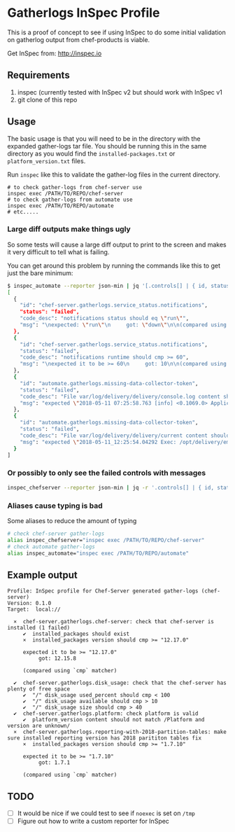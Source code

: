 # Gatherlogs InSpec Profile

This is a proof of concept to see if using InSpec to do some initial
validation on gatherlog output from chef-products is viable.

Get InSpec from: http://inspec.io

## Requirements

1. inspec (currently tested with InSpec v2 but should work with InSpec v1
2. git clone of this repo

## Usage

The basic usage is that you will need to be in the directory with the
expanded gather-logs tar file. You should be running this in the same
directory as you would find the `installed-packages.txt` or
`platform_version.txt` files.

Run `inspec` like this to validate the gather-log files in the current directory.

```
# to check gather-logs from chef-server use
inspec exec /PATH/TO/REPO/chef-server
# to check gather-logs from automate use
inspec exec /PATH/TO/REPO/automate
# etc.....
```

### Large diff outputs make things ugly

So some tests will cause a large diff output to print to the screen and makes it
very difficult to tell what is failing.

You can get around this problem by running the commands like this to get just the bare minimum:

```bash
$ inspec_automate --reporter json-min | jq '[.controls[] | { id, status, code_desc, msg: .message[0:160] } | select( .status | contains("failed"))]'
[
  {
    "id": "chef-server.gatherlogs.service_status.notifications",
    "status": "failed",
    "code_desc": "notifications status should eq \"run\"",
    "msg": "\nexpected: \"run\"\n     got: \"down\"\n\n(compared using ==)\n"
  },
  {
    "id": "chef-server.gatherlogs.service_status.notifications",
    "status": "failed",
    "code_desc": "notifications runtime should cmp >= 60",
    "msg": "\nexpected it to be >= 60\n     got: 10\n\n(compared using `cmp` matcher)\n"
  },
  {
    "id": "automate.gatherlogs.missing-data-collector-token",
    "status": "failed",
    "code_desc": "File var/log/delivery/delivery/console.log content should not match /Data Collector request made without access token/",
    "msg": "expected \"2018-05-11 07:25:58.763 [info] <0.1069.0> Application lager started on node 'delivery@127.0.0.1'\\n20...>,<<\\\"chef-web-cia\\\">>}]}}\\n2018-05-11 13:30:25"
  },
  {
    "id": "automate.gatherlogs.missing-data-collector-token",
    "status": "failed",
    "code_desc": "File var/log/delivery/delivery/current content should not match /Data Collector request made without access token/",
    "msg": "expected \"2018-05-11_12:25:54.04292 Exec: /opt/delivery/embedded/service/delivery/erts-7.3/bin/erlexec -noshel...ef-web-cia\\\">>}]}}\\r\\n2018-05-11_18:30:25.52439"
  }
]
```

### Or possibly to only see the failed controls with messages

```bash
inspec_chefserver --reporter json-min | jq -r '.controls[] | { id, status, code_desc, message } | select( .status | contains("failed"))'
```

### Aliases cause typing is bad

Some aliases to reduce the amount of typing

```bash
# check chef-server gather-logs
alias inspec_chefserver="inspec exec /PATH/TO/REPO/chef-server"
# check automate gather-logs
alias inspec_automate="inspec exec /PATH/TO/REPO/automate"
```

## Example output

```
Profile: InSpec profile for Chef-Server generated gather-logs (chef-server)
Version: 0.1.0
Target:  local://

  ×  chef-server.gatherlogs.chef-server: check that chef-server is installed (1 failed)
     ✔  installed_packages should exist
     ×  installed_packages version should cmp >= "12.17.0"

     expected it to be >= "12.17.0"
          got: 12.15.8

     (compared using `cmp` matcher)

  ✔  chef-server.gatherlogs.disk_usage: check that the chef-server has plenty of free space
     ✔  "/" disk_usage used_percent should cmp < 100
     ✔  "/" disk_usage available should cmp > 10
     ✔  "/" disk_usage size should cmp > 40
  ✔  chef-server.gatherlogs.platform: check platform is valid
     ✔  platform_version content should not match /Platform and version are unknown/
  ×  chef-server.gatherlogs.reporting-with-2018-partition-tables: make sure installed reporting version has 2018 parititon tables fix
     ×  installed_packages version should cmp >= "1.7.10"

     expected it to be >= "1.7.10"
          got: 1.7.1

     (compared using `cmp` matcher)
```

## TODO

* [ ] It would be nice if we could test to see if `noexec` is set on `/tmp`
* [ ] Figure out how to write a custom reporter for InSpec
